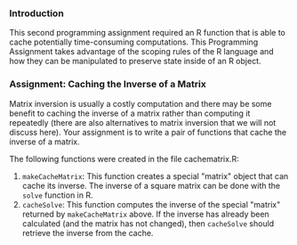### Introduction

This second programming assignment required an R
function that is able to cache potentially time-consuming computations.
This Programming Assignment takes advantage of the scoping rules of
the R language and how they can be manipulated to preserve state inside
of an R object.

### Assignment: Caching the Inverse of a Matrix

Matrix inversion is usually a costly computation and there may be some
benefit to caching the inverse of a matrix rather than computing it
repeatedly (there are also alternatives to matrix inversion that we will
not discuss here). Your assignment is to write a pair of functions that
cache the inverse of a matrix.

The following functions were created in the file cachematrix.R:

1. `makeCacheMatrix`: This function creates a special "matrix" object
that can cache its inverse.  The inverse of a square matrix can be done with the `solve`
function in R.
2. `cacheSolve`: This function computes the inverse of the special "matrix" returned by `makeCacheMatrix` above. If the inverse has already been calculated (and the matrix has not changed), then `cacheSolve` should retrieve the inverse from the cache.
